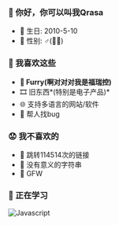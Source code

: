 ### 👋 你好，你可以叫我**Qrasa**
- 🎂 生日: 2010-5-10
- 🚻 性别: ♂(🏳️‍⚧️)
### 👀 我喜欢这些
- **🐾 Furry(啊对对对我是福瑞控)**
- 🎞️ 旧东西*(特别是电子产品)*
- 🌐 支持多语言的网站/软件
- 🐞 帮人找bug
### 😟 我不喜欢的
- 🔗 跳转114514次的链接
- 📑 没有意义的字符串
- 🧱 GFW
### 🌱 正在学习
![Javascript](https://camo.githubusercontent.com/899750d9f1a3d0aad42164562f3353d695893a2b5dd6bc385a432ddb978bc70d/68747470733a2f2f696d672e736869656c64732e696f2f62616467652f4a6176615363726970742d79656c6c6f773f7374796c653d666c61742d737175617265266c6f676f3d4a617661536372697074266c6f676f436f6c6f723d7768697465)


<!---
Qrasa510/Qrasa510 is a ✨ special ✨ repository because its `README.md` (this file) appears on your GitHub profile.
You can click the Preview link to take a look at your changes.
--->
